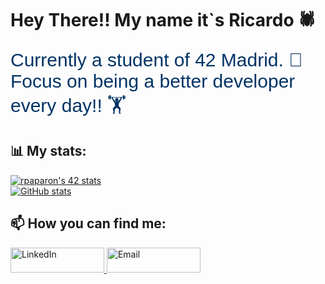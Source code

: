 # Hey There!! My name it`s Ricardo 🕷️

<span style="font-size:30; font-family: 'Arial', sans-serif; color: #003366;">
  Currently a student of 42 Madrid. 💾
</span>

<span style="font-size:30; font-family: 'Arial', sans-serif; color: #003366;">
  Focus on being a better developer every day!! 🏋
</span>

## 📊 My stats:

[![rpaparon's 42 stats](https://badge.mediaplus.ma/binary/rpaparon?1337Badge=off&UM6P=off)](https://github.com/oakoudad/badge42)  
[![GitHub stats](https://github-readme-stats.vercel.app/api?username=rpaparoni&show_icons=true&theme=github_dark&hide_title=true&count_private=true&hide_border=true)](https://github.com/rpaparoni)

## 📫 How you can find me:

<div>
  <a href="https://www.linkedin.com/in/ricardo-paparoni/">
    <img src="https://img.shields.io/badge/-LinkedIn-blue?style=for-the-badge&logo=Linkedin&logoColor=white" alt="LinkedIn" width="150" height="40"/>
  </a>
  <a href="mailto:paparoniricardo@gmail.com">
    <img src="https://img.shields.io/badge/Email-Contact-red?style=for-the-badge&logo=gmail&logoColor=white" alt="Email" width="150" height="40"/>
  </a>
</div>



